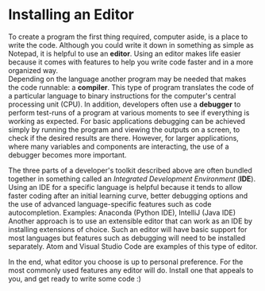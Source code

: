 # Installing an Editor

To create a program the first thing required, computer aside, is a place to write the code. Although you could write it down in something as simple as Notepad, it is helpful to use an **editor**. Using an editor makes life easier because it comes with features to help you write code faster and in a more organized way.  
Depending on the language another program may be needed that makes the code runnable: a **compiler**. This type of program translates the code of a particular language to binary instructions for the computer's central processing unit (CPU). In addition, developers often use a **debugger** to perform test-runs of a program at various moments to see if everything is working as expected. For basic applications debugging can be achieved simply by running the program and viewing the outputs on a screen, to check if the desired results are there. However, for larger applications, where many variables and components are interacting, the use of a debugger becomes more important.

The three parts of a developer's toolkit described above are often bundled together in something called an _Integrated Development Environment_ (**IDE**). Using an IDE for a specific language is helpful because it tends to allow faster coding after an initial learning curve, better debugging options and the use of advanced language-specific features such as code autocompletion. Examples: Anaconda (Python IDE), IntelliJ (Java IDE)  
Another approach is to use an extensible editor that can work as an IDE by installing extensions of choice. Such an editor will have basic support for most languages but features such as debugging will need to be installed separately. Atom and Visual Studio Code are examples of this type of editor.

In the end, what editor you choose is up to personal preference. For the most commonly used features any editor will do. Install one that appeals to you, and get ready to write some code :)
